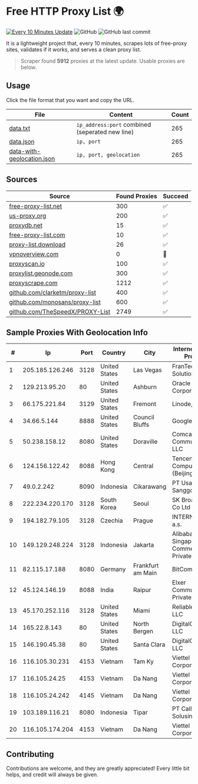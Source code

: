 
# Free HTTP Proxy List 🌍

[![Every 10 Minutes Update](https://github.com/mertguvencli/http-proxy-list/actions/workflows/main.yml/badge.svg?branch=main)](https://github.com/mertguvencli/http-proxy-list/actions/workflows/main.yml)
![GitHub](https://img.shields.io/github/license/mertguvencli/http-proxy-list)
![GitHub last commit](https://img.shields.io/github/last-commit/mertguvencli/http-proxy-list)

It is a lightweight project that, every 10 minutes, scrapes lots of free-proxy sites, validates if it works, and serves a clean proxy list.


> Scraper found **5912** proxies at the latest update. Usable proxies are below.

## Usage

Click the file format that you want and copy the URL.


|File|Content|Count|
|----|-------|-----|
|[data.txt](https://raw.githubusercontent.com/mertguvencli/http-proxy-list/main/proxy-list/data.txt)|`ip_address:port` combined (seperated new line)|265|
|[data.json](https://raw.githubusercontent.com/mertguvencli/http-proxy-list/main/proxy-list/data.json)|`ip, port`|265|
|[data-with-geolocation.json](https://raw.githubusercontent.com/mertguvencli/http-proxy-list/main/proxy-list/data-with-geolocation.json)|`ip, port, geolocation`|265|

## Sources

|Source|Found Proxies|Succeed|
|------|-------------|-------|
|[free-proxy-list.net](https://free-proxy-list.net)|300|✅|
|[us-proxy.org](https://www.us-proxy.org)|200|✅|
|[proxydb.net](http://proxydb.net)|15|✅|
|[free-proxy-list.com](https://free-proxy-list.com/?page=&port=&type%5B%5D=http&type%5B%5D=https&up_time=0&search=Search)|10|✅|
|[proxy-list.download](https://www.proxy-list.download/HTTP)|26|✅|
|[vpnoverview.com](https://vpnoverview.com/privacy/anonymous-browsing/free-proxy-servers)|0|🚫|
|[proxyscan.io](https://www.proxyscan.io)|100|✅|
|[proxylist.geonode.com](https://proxylist.geonode.com/api/proxy-list?limit=300&page=1&sort_by=lastChecked&sort_type=desc&protocols=http,https)|300|✅|
|[proxyscrape.com](https://api.proxyscrape.com/v2/?request=displayproxies&protocol=http&timeout=10000&country=all&ssl=all&anonymity=all)|1212|✅|
|[github.com/clarketm/proxy-list](https://raw.githubusercontent.com/clarketm/proxy-list/master/proxy-list-raw.txt)|400|✅|
|[github.com/monosans/proxy-list](https://raw.githubusercontent.com/monosans/proxy-list/main/proxies/http.txt)|600|✅|
|[github.com/TheSpeedX/PROXY-List](https://raw.githubusercontent.com/TheSpeedX/PROXY-List/master/http.txt)|2749|✅|


## Sample Proxies With Geolocation Info

|#|Ip|Port|Country|City|Internet Service Provider|
|-|--|----|-------|----|-------------------------|
|1|205.185.126.246|3128|United States|Las Vegas|FranTech Solutions|
|2|129.213.95.20|80|United States|Ashburn|Oracle Corporation|
|3|66.175.221.84|3129|United States|Fremont|Linode, LLC|
|4|34.66.5.144|8888|United States|Council Bluffs|Google LLC|
|5|50.238.158.12|8080|United States|Doraville|Comcast Cable Communications, LLC|
|6|124.156.122.42|8088|Hong Kong|Central|Tencent Cloud Computing (Beijing) Co|
|7|49.0.2.242|8090|Indonesia|Cikarawang|PT Usaha Adi Sanggoro|
|8|222.234.220.170|3128|South Korea|Seoul|SK Broadband Co Ltd|
|9|194.182.79.105|3128|Czechia|Prague|INTERNET CZ, a.s.|
|10|149.129.248.224|3128|Indonesia|Jakarta|Alibaba.com Singapore E-Commerce Private Limited|
|11|82.115.17.188|8080|Germany|Frankfurt am Main|BitCommand LLC|
|12|45.124.146.19|8088|India|Raipur|Elxer Communications Private Limited|
|13|45.170.252.116|3128|United States|Miami|ReliableSite.Net LLC|
|14|165.22.8.143|80|United States|North Bergen|DigitalOcean, LLC|
|15|146.190.45.38|80|United States|Santa Clara|DigitalOcean, LLC|
|16|116.105.30.231|4153|Vietnam|Tam Ky|Viettel Corporation|
|17|116.105.24.25|4153|Vietnam|Da Nang|Viettel Corporation|
|18|116.105.24.242|4145|Vietnam|Da Nang|Viettel Corporation|
|19|103.189.116.21|8080|Indonesia|Tipar|PT Callysta Total Solusindo|
|20|116.105.174.204|4153|Vietnam|Da Nang|Viettel Corporation|



## Contributing

Contributions are welcome, and they are greatly appreciated! Every
little bit helps, and credit will always be given.

